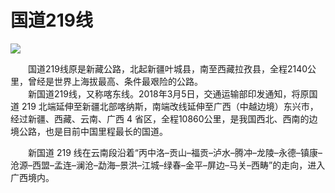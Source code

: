 # 国道219线   
 
![](https://raw.gitmirror.com/szqq0512/Pic/main/img/202201212035321.jpg)  
  
&emsp;&emsp;国道219线原是新藏公路，北起新疆叶城县，南至西藏拉孜县，全程2140公里，曾经是世界上海拔最高、条件最艰险的公路。  
&emsp;&emsp;新国道219线，又称喀东线。2018年3月5日，交通运输部印发通知，将原国道 219 北端延伸至新疆北部喀纳斯，南端改线延伸至广西（中越边境）东兴市，经过新疆、西藏、云南、广西 4 省区，全程10860公里，是我国西北、西南的边境公路，也是目前中国里程最长的国道。  
  
&emsp;&emsp;新国道 219 线在云南段沿着“丙中洛–贡山–福贡–泸水–腾冲–龙陵–永德–镇康–沧源–西盟–孟连–澜沧–勐海–景洪–江城–绿春–金平–屏边–马关–西畴”的走向，进入广西境内。  